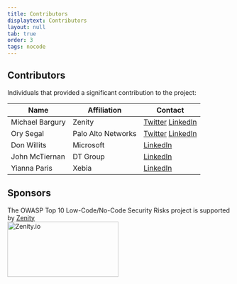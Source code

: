 ```yaml
---
title: Contributors
displaytext: Contributors
layout: null
tab: true
order: 3
tags: nocode
---
```


## Contributors

Individuals that provided a significant contribution to the project:

| Name | Affiliation | Contact |
| --- | --- | --- |
| Michael Bargury | Zenity | [Twitter](https://twitter.com/mbrg0) [LinkedIn](https://www.linkedin.com/in/michaelbargury/) |
| Ory Segal | Palo Alto Networks | [Twitter](https://twitter.com/orysegal) [LinkedIn](https://www.linkedin.com/in/orysegal/) |
| Don Willits | Microsoft | [LinkedIn](https://www.linkedin.com/in/don-willits-9081835/) |
| John McTiernan | DT Group | [LinkedIn](https://www.linkedin.com/in/john-mctiernan/) |
| Yianna Paris | Xebia | [LinkedIn](https://www.linkedin.com/in/salted-hash/) |

## Sponsors

The OWASP Top 10 Low-Code/No-Code Security Risks project is supported by [Zenity](https://www.zenity.io/)
<br>
<a href="https://www.zenity.io"><img src="assets/images/zenity-logo.png" alt="Zenity.io" width="250" height="125" /></a>
